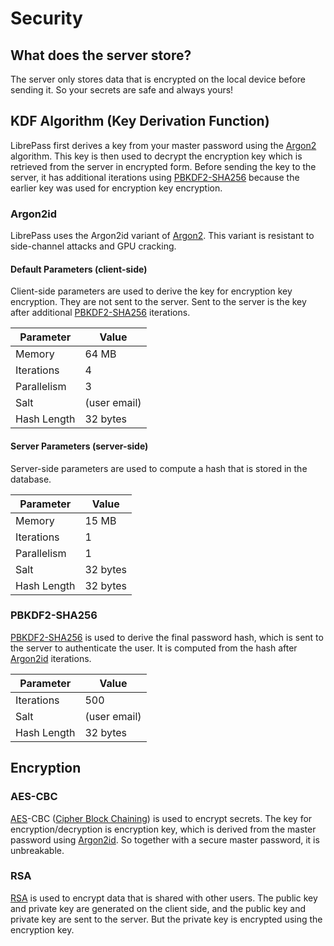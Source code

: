# Security

## What does the server store?

The server only stores data that is encrypted on the local device before sending it.
So your secrets are safe and always yours!

## KDF Algorithm (Key Derivation Function)

LibrePass first derives a key from your master password using the [Argon2](#argon2id) algorithm.
This key is then used to decrypt the encryption key which is retrieved from the server in encrypted form.
Before sending the key to the server, it has additional iterations using [PBKDF2-SHA256](#pbkdf2-sha256)
because the earlier key was used for encryption key encryption.

### Argon2id

LibrePass uses the Argon2id variant of [Argon2](https://en.wikipedia.org/wiki/Argon2). 
This variant is resistant to side-channel attacks and GPU cracking.

#### Default Parameters (client-side)

Client-side parameters are used to derive the key for encryption key encryption.
They are not sent to the server. Sent to the server is the key after additional [PBKDF2-SHA256](#pbkdf2-sha256) iterations.

| Parameter   | Value        |
|-------------|--------------|
| Memory      | 64 MB        |
| Iterations  | 4            |
| Parallelism | 3            |
| Salt        | (user email) |
| Hash Length | 32 bytes     |

#### Server Parameters (server-side)

Server-side parameters are used to compute a hash that is stored in the database.

| Parameter   | Value    |
|-------------|----------|
| Memory      | 15 MB    |
| Iterations  | 1        |
| Parallelism | 1        |
| Salt        | 32 bytes |
| Hash Length | 32 bytes |

### PBKDF2-SHA256

[PBKDF2-SHA256](https://en.wikipedia.org/wiki/PBKDF2) is used to derive the final password hash, which is sent to the server to authenticate the user.
It is computed from the hash after [Argon2id](#argon2id) iterations.

| Parameter   | Value        |
|-------------|--------------|
| Iterations  | 500          |
| Salt        | (user email) |
| Hash Length | 32 bytes     |

## Encryption

### AES-CBC

[AES](https://en.wikipedia.org/wiki/Advanced_Encryption_Standard)-CBC 
([Cipher Block Chaining](https://en.wikipedia.org/wiki/Block_cipher_mode_of_operation#Cipher_block_chaining_(CBC)))
is used to encrypt secrets. The key for encryption/decryption is encryption key, 
which is derived from the master password using [Argon2id](#argon2id).
So together with a secure master password, it is unbreakable.

### RSA

[RSA](https://en.wikipedia.org/wiki/RSA_(cryptosystem)) is used to encrypt data that is shared with other users.
The public key and private key are generated on the client side, and the public key and private key are sent to the server.
But the private key is encrypted using the encryption key.
